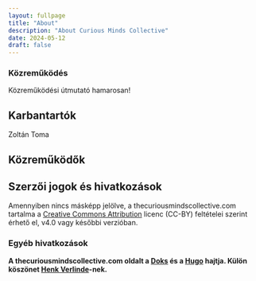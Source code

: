 ```yaml
---
layout: fullpage
title: "About"
description: "About Curious Minds Collective"
date: 2024-05-12
draft: false
---
```


### Közreműködés

Közreműködési útmutató hamarosan!

## Karbantartók

Zoltán Toma

## Közreműködők

## Szerzői jogok és hivatkozások

Amennyiben nincs másképp jelölve, a thecuriousmindscollective.com tartalma a [Creative Commons Attribution](http://creativecommons.org/licenses/by/4.0/) licenc (CC-BY) feltételei szerint érhető el, v4.0 vagy későbbi verzióban.

### Egyéb hivatkozások

**A thecuriousmindscollective.com oldalt a [Doks](https://getdoks.org/) és a [Hugo](https://gohugo.io/) hajtja. Külön köszönet [Henk Verlinde](https://github.com/h-enk)-nek.**
